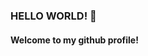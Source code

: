 ### HELLO WORLD! 👋
#### Welcome to my github profile!


<!--
**AlexxNino/AlexxNino** is a ✨ _special_ ✨ repository because its `README.md` (this file) appears on your GitHub profile.
![Welcome to my github!](https://github.com/AlexxNino/AlexxNino/blob/master/TestNewBanner.png)
Here are some ideas to get you started:

- 🔭 I’m currently working on ...
- 🌱 I’m currently learning ...
- 👯 I’m looking to collaborate on ...
- 🤔 I’m looking for help with ...
- 💬 Ask me about ...
- 📫 How to reach me: ...
- 😄 Pronouns: ...
- ⚡ Fun fact: ...
-->
